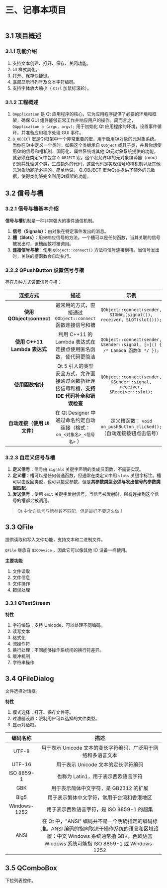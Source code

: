 # 三、记事本项目

```table-of-contents
```
## 3.1 项目概述

### 3.1.1 功能介绍

1. 支持文本创建、打开、保存、关闭功能。
2. UI 样式美化。
3. 打开、保存快捷键。
4. 底部显示行列号及文本字符编码。
5. 支持字体放大缩小（ `Ctrl` 加鼠标滚轮）。

### 3.1.2 工程概述

1.  `QApplication` 是 Qt 应用程序的核心，它为应用程序提供了必要的环境和框架，确保 GUI 组件能够正常工作并响应用户的操作。简而言之， `QApplication a (argc, argv);` 用于初始化 Qt 应用程序的环境，设置事件循环，并准备应用程序处理 GUI 事件。
2. `Q_OBJECT` 宏是Qt框架中一个非常重要的宏，用于启用Qt对象的元对象系统。当你在Qt中定义一个类时，如果这个类继承自 `QObject` 或其子类，并且你想使用Qt的信号和槽机制、国际化、属性系统或其他 Qt元对象系统提供的功能，就必须在类定义中包含 `Q_OBJECT` 宏。这个宏允许Qt的元对象编译器（moc）识别并处理这个类，生成额外的代码，这些代码是实现信号和槽机制以及其他元对象功能所必需的。简单地说， Q_OBJECT 宏为Qt类提供了额外的元数据，使得类能够完全利用Qt框架的功能。

## 3.2 信号与槽

### 3.2.1 信号与槽基本介绍

**信号与槽**机制是一种非常强大的事件通信机制。

1. **信号（Signals）**：由对象在特定事件发出的消息。
2. **槽（Slots）**：用来响应信号的方法。一个槽可以是任何函数，当其关联的信号被发出时，该槽函数将被调用。
3. **连接信号与槽**：使用 `QObject::connect()` 方法将信号连接到槽。当信号发出时，关联的槽函数会自动执行。

### 3.2.2 QPushButton 设置信号与槽

存在几种方式设置信号与槽：

|           连接方式            |                          描述                          |                                    示例                                    |
| :-----------------------: | :--------------------------------------------------: | :----------------------------------------------------------------------: |
| ​**使用 QObject::connect**​ |       最常用的方式，直接通过 `QObject::connect` 函数连接信号和槽        |  `QObject::connect(sender, SIGNAL(signal()), receiver, SLOT(slot()));`   |
| ​**使用 C++11 Lambda 表达式**​ |        利用 C++11 的 Lambda 表达式在连接点使用匿名函数，使代码更简洁        | `QObject::connect(sender, &Sender::signal, [=]() { /* Lambda 函数体 */ });` |
|       ​**使用函数指针**​        | Qt 5 引入的类型安全方式，允许直接通过函数指针连接信号和槽，**支持 IDE 代码补全和错误检查** | `QObject::connect(sender, &Sender::signal, receiver, &Receiver::slot);`  |
|   ​**自动连接（使用 UI 文件）​**​   |   在 Qt Designer 中通过命名约定自动连接（格式： `on_<对象名>_<信号名>` ）   |           定义槽函数： `void on_pushButton_clicked();` （自动连接按钮点击信号）            |

### 3.2.3 自定义信号与槽

1. **定义信号**：信号由 `signals` 关键字声明的类成员函数，不需要实现。
2. **定义槽**：槽可以是任何普通函数，但通常在类定义中用 `slots` 关键字标注。槽可以由返回类型，也可以接受参数，但是**其参数类型必须与发出信号的参数类型匹配**。
3. **发送信号**：使用 `emit` 关键字发射信号。当信号被发射时，所有连接到这个信号的槽都会被调用。

> Qt 中允许信号与槽参数不匹配，但是最好不要这么做！

## 3.3 QFile

提供读取和写入文件功能，支持文本和二进制文件。

`QFile` 继承自 `QIODevice` ，因此它可以像其他 IO 设备一样使用。

**主要功能**
1. 文件读取
2. 文件信息
3. 文件操作
4. 错误处理

### 3.3.1 QTextStream

**特性**
1. 字符编码：支持 Unicode、可以处理不同编码。
2. 读写文本
3. 格式化
4. 流操作符
5. 换行处理：不同能够操作系统间的换行符差异。
6. 缓冲机制
7. 字符串操作

## 3.4 QFileDialog

文件选择对话框。

**特性**
1. 模式选择：打开、保存文件等。
2. 过滤器设置：限制用户可以选择的文件类型。
3. 显示对话框。

|     编码名称     |                                                             描述                                                             |
| :----------: | :------------------------------------------------------------------------------------------------------------------------: |
|    UTF-8     |                                            用于表示 Unicode 文本的变长字符编码，广泛用于网络和多语言文本                                             |
|    UTF-16    |                                                   用于表示 Unicode 文本的定长字符编码                                                   |
|  ISO 8859-1  |                                                   也称为 Latin1，用于表示西欧语言字符                                                    |
|     GBK      |                                                  用于表示简体中文字符，是 GB2312 的扩展                                                   |
|     Big5     |                                                   用于表示繁体中文字符，常用于台湾和香港地区                                                    |
| Windows-1252 |                                                用于表示西欧语言字符，是 ISO 8859-1 的超集                                                 |
|     ANSI     | 在 Qt 中，"ANSI" 编码并不是一个明确指定的编码标准。ANSI 编码的指向取决于操作系统的语言和区域设置：中文 Windows 系统通常指 GBK，西欧语言 Windows 系统可能指 ISO 8859-1 或 Windows-1252 |
## 3.5 QComboBox

下拉列表控件。

